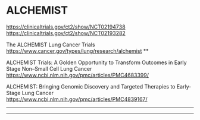 # ALCHEMIST

https://clinicaltrials.gov/ct2/show/NCT02194738
https://clinicaltrials.gov/ct2/show/NCT02193282

The ALCHEMIST Lung Cancer Trials
https://www.cancer.gov/types/lung/research/alchemist
**

ALCHEMIST Trials: A Golden Opportunity to Transform Outcomes in Early Stage Non–Small Cell Lung Cancer
https://www.ncbi.nlm.nih.gov/pmc/articles/PMC4683399/

ALCHEMIST: Bringing Genomic Discovery and Targeted Therapies to Early-Stage Lung Cancer
https://www.ncbi.nlm.nih.gov/pmc/articles/PMC4839167/


****

****
